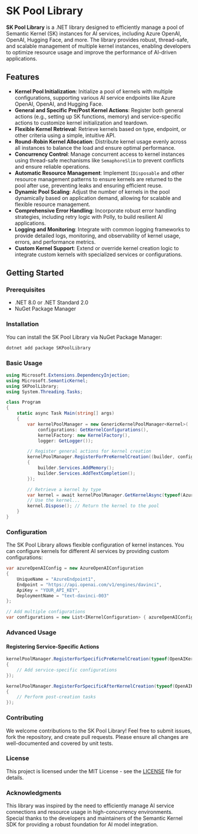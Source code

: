 # SK Pool Library

**SK Pool Library** is a .NET library designed to efficiently manage a pool of Semantic Kernel (SK) instances for AI services, including Azure OpenAI, OpenAI, Hugging Face, and more. The library provides robust, thread-safe, and scalable management of multiple kernel instances, enabling developers to optimize resource usage and improve the performance of AI-driven applications.

## Features

- **Kernel Pool Initialization**: Initialize a pool of kernels with multiple configurations, supporting various AI service endpoints like Azure OpenAI, OpenAI, and Hugging Face.
- **General and Specific Pre/Post Kernel Actions**: Register both general actions (e.g., setting up SK functions, memory) and service-specific actions to customize kernel initialization and teardown.
- **Flexible Kernel Retrieval**: Retrieve kernels based on type, endpoint, or other criteria using a simple, intuitive API.
- **Round-Robin Kernel Allocation**: Distribute kernel usage evenly across all instances to balance the load and ensure optimal performance.
- **Concurrency Control**: Manage concurrent access to kernel instances using thread-safe mechanisms like `SemaphoreSlim` to prevent conflicts and ensure reliable operations.
- **Automatic Resource Management**: Implement `IDisposable` and other resource management patterns to ensure kernels are returned to the pool after use, preventing leaks and ensuring efficient reuse.
- **Dynamic Pool Scaling**: Adjust the number of kernels in the pool dynamically based on application demand, allowing for scalable and flexible resource management.
- **Comprehensive Error Handling**: Incorporate robust error handling strategies, including retry logic with Polly, to build resilient AI applications.
- **Logging and Monitoring**: Integrate with common logging frameworks to provide detailed logs, monitoring, and observability of kernel usage, errors, and performance metrics.
- **Custom Kernel Support**: Extend or override kernel creation logic to integrate custom kernels with specialized services or configurations.

## Getting Started

### Prerequisites

- .NET 8.0 or .NET Standard 2.0
- NuGet Package Manager

### Installation

You can install the SK Pool Library via NuGet Package Manager:

```bash
dotnet add package SKPoolLibrary
```

### Basic Usage

```csharp
using Microsoft.Extensions.DependencyInjection;
using Microsoft.SemanticKernel;
using SKPoolLibrary;
using System.Threading.Tasks;

class Program
{
    static async Task Main(string[] args)
    {
        var kernelPoolManager = new GenericKernelPoolManager<Kernel>(
            configurations: GetKernelConfigurations(),
            kernelFactory: new KernelFactory(),
            logger: GetLogger());

        // Register general actions for kernel creation
        kernelPoolManager.RegisterForPreKernelCreation((builder, config) =>
        {
            builder.Services.AddMemory();
            builder.Services.AddTextCompletion();
        });

        // Retrieve a kernel by type
        var kernel = await kernelPoolManager.GetKernelAsync(typeof(AzureOpenAIKernel));
        // Use the kernel...
        kernel.Dispose(); // Return the kernel to the pool
    }
}
```

### Configuration

The SK Pool Library allows flexible configuration of kernel instances. You can configure kernels for different AI services by providing custom configurations:

```csharp
var azureOpenAIConfig = new AzureOpenAIConfiguration
{
    UniqueName = "AzureEndpoint1",
    Endpoint = "https://api.openai.com/v1/engines/davinci",
    ApiKey = "YOUR_API_KEY",
    DeploymentName = "text-davinci-003"
};

// Add multiple configurations
var configurations = new List<IKernelConfiguration> { azureOpenAIConfig, openAIConfig };
```

### Advanced Usage

#### Registering Service-Specific Actions

```csharp
kernelPoolManager.RegisterForSpecificPreKernelCreation(typeof(OpenAIKernel), (builder, config) =>
{
    // Add service-specific configurations
});

kernelPoolManager.RegisterForSpecificAfterKernelCreation(typeof(OpenAIKernel), (kernel, config) =>
{
    // Perform post-creation tasks
});
```

### Contributing

We welcome contributions to the SK Pool Library! Feel free to submit issues, fork the repository, and create pull requests. Please ensure all changes are well-documented and covered by unit tests.

### License

This project is licensed under the MIT License - see the [LICENSE](LICENSE) file for details.

### Acknowledgments

This library was inspired by the need to efficiently manage AI service connections and resource usage in high-concurrency environments. Special thanks to the developers and maintainers of the Semantic Kernel SDK for providing a robust foundation for AI model integration.


